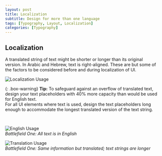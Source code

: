 ```yaml
---
layout: post
title: Localization
subtitle: Design for more than one language
tags: [Typography, Layout, Localization]
categories: [Typography]
---
```


## Localization
A translated string of text might be shorter or longer than its original version. In Arabic and Hebrew, text is right-aligned. These are but some of the factors to be considered before and during localization of UI.

![Localization Usage](/privatebebomalaka/img/Localization_text.jpg)  

{: .box-warning}
**Tip:** To safeguard against an overflow of translated text, design your text placeholders with 40% more capacity than would be used for English text.  
For all UI elements where text is used, design the text placeholders long enough to accommodate the longest translated version of the text string.

<br>

![English Usage](/privatebebomalaka/img/Localization_english.jpg)  
_Battlefield One: All text is in English_

![Translation Usage](/privatebebomalaka/img/Localization_translation.jpg)  
_Battlefield One: Same information but translated; text strings are longer_
